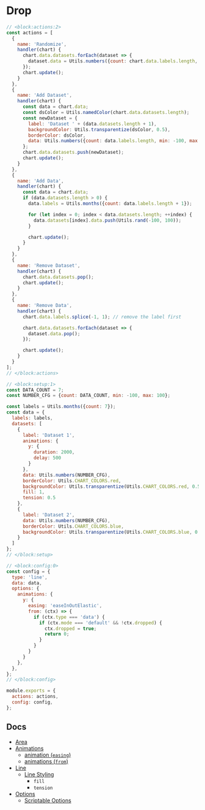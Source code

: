 # Drop

```js chart-editor
// <block:actions:2>
const actions = [
  {
    name: 'Randomize',
    handler(chart) {
      chart.data.datasets.forEach(dataset => {
        dataset.data = Utils.numbers({count: chart.data.labels.length, min: -100, max: 100});
      });
      chart.update();
    }
  },
  {
    name: 'Add Dataset',
    handler(chart) {
      const data = chart.data;
      const dsColor = Utils.namedColor(chart.data.datasets.length);
      const newDataset = {
        label: 'Dataset ' + (data.datasets.length + 1),
        backgroundColor: Utils.transparentize(dsColor, 0.5),
        borderColor: dsColor,
        data: Utils.numbers({count: data.labels.length, min: -100, max: 100}),
      };
      chart.data.datasets.push(newDataset);
      chart.update();
    }
  },
  {
    name: 'Add Data',
    handler(chart) {
      const data = chart.data;
      if (data.datasets.length > 0) {
        data.labels = Utils.months({count: data.labels.length + 1});

        for (let index = 0; index < data.datasets.length; ++index) {
          data.datasets[index].data.push(Utils.rand(-100, 100));
        }

        chart.update();
      }
    }
  },
  {
    name: 'Remove Dataset',
    handler(chart) {
      chart.data.datasets.pop();
      chart.update();
    }
  },
  {
    name: 'Remove Data',
    handler(chart) {
      chart.data.labels.splice(-1, 1); // remove the label first

      chart.data.datasets.forEach(dataset => {
        dataset.data.pop();
      });

      chart.update();
    }
  }
];
// </block:actions>

// <block:setup:1>
const DATA_COUNT = 7;
const NUMBER_CFG = {count: DATA_COUNT, min: -100, max: 100};

const labels = Utils.months({count: 7});
const data = {
  labels: labels,
  datasets: [
    {
      label: 'Dataset 1',
      animations: {
        y: {
          duration: 2000,
          delay: 500
        }
      },
      data: Utils.numbers(NUMBER_CFG),
      borderColor: Utils.CHART_COLORS.red,
      backgroundColor: Utils.transparentize(Utils.CHART_COLORS.red, 0.5),
      fill: 1,
      tension: 0.5
    },
    {
      label: 'Dataset 2',
      data: Utils.numbers(NUMBER_CFG),
      borderColor: Utils.CHART_COLORS.blue,
      backgroundColor: Utils.transparentize(Utils.CHART_COLORS.blue, 0.5),
    }
  ]
};
// </block:setup>

// <block:config:0>
const config = {
  type: 'line',
  data: data,
  options: {
    animations: {
      y: {
        easing: 'easeInOutElastic',
        from: (ctx) => {
          if (ctx.type === 'data') {
            if (ctx.mode === 'default' && !ctx.dropped) {
              ctx.dropped = true;
              return 0;
            }
          }
        }
      }
    },
  },
};
// </block:config>

module.exports = {
  actions: actions,
  config: config,
};
```
## Docs
* [Area](../../charts/area.html)
* [Animations](../../configuration/animations.html)
  * [animation (`easing`)](../../configuration/animations.html#animation)
  * [animations (`from`)](../../configuration/animations.html#animations-2)
* [Line](../../charts/line.html)
  * [Line Styling](../../charts/line.html#line-styling)
    * `fill`
    * `tension`
* [Options](../../general/options.html)
  * [Scriptable Options](../../general/options.html#scriptable-options)
